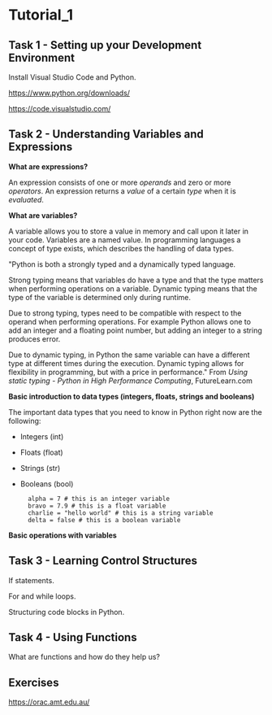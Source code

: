 # Tutorial_1

## Task 1 - Setting up your Development Environment

Install Visual Studio Code and Python.

https://www.python.org/downloads/

https://code.visualstudio.com/

## Task 2 - Understanding Variables and Expressions

**What are expressions?**

An expression consists of one or more *operands* and zero or more *operators*. An expression returns a *value* of a certain *type* when it is *evaluated*.

**What are variables?**

A variable allows you to store a value in memory and call upon it later in your code. Variables are a named value. In programming languages a concept of type exists, which describes the handling of data types.

"Python is both a strongly typed and a dynamically typed language.

Strong typing means that variables do have a type and that the type matters when performing operations on a variable. Dynamic typing means that the type of the variable is determined only during runtime.

Due to strong typing, types need to be compatible with respect to the operand when performing operations. For example Python allows one to add an integer and a floating point number, but adding an integer to a string produces error.

Due to dynamic typing, in Python the same variable can have a different type at different times during the execution. Dynamic typing allows for flexibility in programming, but with a price in performance." From *Using static typing - Python in High Performance Computing*, FutureLearn.com



**Basic introduction to data types (integers, floats, strings and booleans)**

The important data types that you need to know in Python right now are the following:

- Integers (int)
- Floats (float)
- Strings (str)
- Booleans (bool)

        alpha = 7 # this is an integer variable
        bravo = 7.9 # this is a float variable
        charlie = "hello world" # this is a string variable
        delta = false # this is a boolean variable

**Basic operations with variables**

## Task 3 - Learning Control Structures

If statements.

For and while loops.

Structuring code blocks in Python.

## Task 4 - Using Functions

What are functions and how do they help us?


## Exercises

https://orac.amt.edu.au/